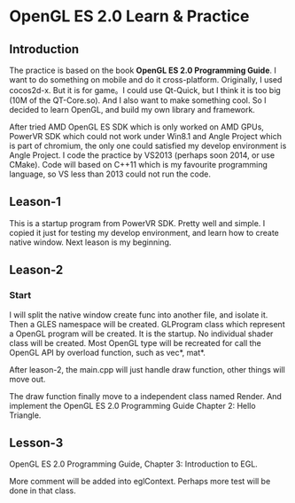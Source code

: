 OpenGL ES 2.0 Learn & Practice
==============================

Introduction
------------

The practice is based on the book __OpenGL ES 2.0 Programming Guide__. I want
to do something on mobile and do it cross-platform. Originally, I used cocos2d-x.
But it is for game。I could use Qt-Quick, but I think it is too big (10M of
the QT-Core.so). And I also want to make something cool. So I decided to learn
OpenGL, and build my own library and framework.

After tried AMD OpenGL ES SDK which is only worked on AMD GPUs, PowerVR SDK
which could not work under Win8.1 and Angle Project which is part of chromium,
the only one could satisfied my develop environment is Angle Project. I code
the practice by VS2013 (perhaps soon 2014, or use CMake). Code will based on
C++11 which is my favourite programming language, so VS less than 2013 could
not run the code.


Leason-1
--------

This is a startup program from PowerVR SDK. Pretty well and simple. I copied it
just for testing my develop environment, and learn how to create native window.
Next leason is my beginning.

Leason-2
--------

### Start

I will split the native window create func into another file, and isolate it.
Then a GLES namespace will be created. GLProgram class which represent a OpenGL
program will be created. It is the startup. No individual shader class will be
created. Most OpenGL type will be recreated for call the OpenGL API by overload
function, such as vec\*, mat\*.

After leason-2, the main.cpp will just handle draw function, other things will
move out.

The draw function finally move to a independent class named Render. And
implement the OpenGL ES 2.0 Programming Guide Chapter 2: Hello Triangle.


Lesson-3
--------

OpenGL ES 2.0 Programming Guide, Chapter 3: Introduction to EGL.

More comment will be added into eglContext. Perhaps more test will be done in
that class.

